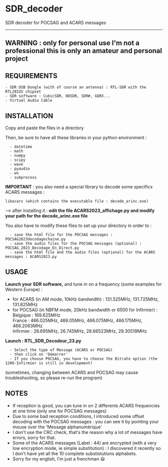 # SDR_decoder
SDR decoder for POCSAG and ACARS messages

---------
**WARNING** :
only for personal use
  I'm not a professional
  this is only an amateur and personal project
---------

## REQUIREMENTS
```
- SDR USB Dongle (with of course an antenna) : RTL-SDR with the RTL2832U chipset
- SDR software : CubicSDR, HDSDR, SDR#, GQRX...
- Virtual Audio Cable
```

## **INSTALLATION**

Copy and paste the files in a directory

Then, be sure to have all these libraries in your python environment : 
```
  - datetime
  - math
  - numpy
  - scipy
  - wave
  - pyaudio
  - wx
  - subprocess
```  
**IMPORTANT** : you also need a special library to decode some specifics ACARS messages :
  ```
  libacars (which contains the executable file : decode_arinc.exe)
  ```
  --> after installing it :
     **edit the file ACARS2023_affichage.py
     and modify your path for the decode_arinc.exe file**

You also have to modify these files to set up your directory in order to :
```
  - save the html file for the POCSAG messages : POCSAG2023decodagechaine.py
  - save the audio files for the POCSAG messages (optional) : POCSAG_2023_Decodage_En_Direct.py
  - save the html file and the audio files (optional) for the ACARS messages : ACARS2023.py
  ```


## USAGE

**Launch your SDR software,** 
  and tune in on a frequency (some examples for Western Europe) :
  - for ACARS (in AM mode, 10kHz bandwidth) : 131.525MHz, 131.725MHz, 131.825MHz
  - for POCSAG (in NBFM mode, 20kHz bandwidth or 6500 for Infirmier) :  
    Belgique : 169.625MHz  
    France : 466.025MHz, 466.05MHz, 466.075MHz, 466.175MHz, 466.2063MHz  
    Infirmier : 26.695MHz, 26.745MHz, 28.66523MHz, 29.30519MHz  

**Launch : RTL_SDR_Decodeur_23.py**
```
  - Select the type of Message (ACARS or POCSAG)
  - then click on 'Démarrer'  
  - If you choose POCSAG, you have to choose the Bitrate option (the 1200-Infirmier is still in development)  
  ```
(sometimes, changing between ACARS and POCSAG may cause troubleshooting, so please re-run the program)  


## NOTES
- If reception is good, you can tune in on 2 differents ACARS frequencies at one time (only one for POCSAG messages)
- Due to some bad reception conditions, I introduced some offset decoding with the POCSAG messages : you can see it by pointing your mouse over the 'Message alphanumérique' 
- I don't use the CRC check, that's the reason why a lot of messages have errors, sorry for that.
- Some of the ACARS messages (Label : 44) are encrypted (with a very low encryption mode, ie simple substitution) : I discovered it recently so I don't have yet all the 10 complete substistutions alphabets.
- Sorry for my english, I'm just a frenchman :smiley:
